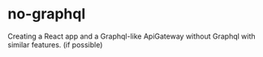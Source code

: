 # no-graphql
Creating a React app and a Graphql-like ApiGateway without Graphql with similar features. (if possible)
